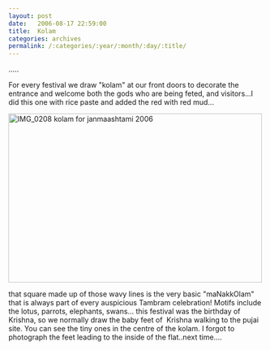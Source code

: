 ```yaml
---
layout: post
date:	2006-08-17 22:59:00
title:  Kolam
categories: archives
permalink: /:categories/:year/:month/:day/:title/
---
```

.....


For every festival we draw "kolam" at our front doors to decorate the entrance and welcome both the gods who are being feted, and visitors...I did this one with rice paste and added the red with red mud...



<A title="Photo Sharing" href="http://www.flickr.com/photos/86494503@N00/217791217/"><IMG height=333 alt="IMG_0208 kolam for janmaashtami 2006" src="http://static.flickr.com/38/217791217_7c7edd8340.jpg" width=500></A>


that square made up of those wavy lines is the very basic "maNakkOlam" that is always part of every auspicious Tambram celebration! Motifs include the lotus, parrots, elephants, swans... this festival was the birthday of Krishna, so we normally draw the baby feet of&nbsp; Krishna walking to the pujai site. You can see the tiny ones in the centre of the kolam. I forgot to photograph the feet leading to the inside of the flat..next time....

